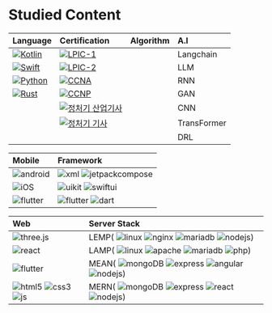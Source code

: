 # Studied Content

| Language | Certification | Algorithm | A.I
| :--- | :--- | :--- | :--- |
  | [![Kotlin](http://img.shields.io/badge/-Kotlin-7F52FF?style=flat&logo=Kotlin&logoColor=ffffff)](https://github.com/Lee-JuYeon/Study/tree/main/Language/Kotlin) | [![LPIC-1](http://img.shields.io/badge/-LPIC%201-000000?style=flat&logo=Linux)](https://github.com/Lee-JuYeon/Study/tree/main/Certification)  ||Langchain|
| [![Swift](http://img.shields.io/badge/-Swift-F05138?style=for-the-badge&logo=Swift&logoColor=ffffff)](https://github.com/Lee-JuYeon/Study/tree/main/Language/Swift) | [![LPIC-2](http://img.shields.io/badge/-LPIC-2-000000?style=for-the-badge&logo=linux)](https://github.com/Lee-JuYeon/Study/tree/main/Certification)   ||LLM|
 | [![Python](http://img.shields.io/badge/-Python-3776AB?style=for-the-badge&logo=Python&logoColor=ffffff&link=https://github.com/Lee-JuYeon/Study/tree/main/Language/Python)](https://github.com/Lee-JuYeon/Study/tree/main/Language/Python) | [![CCNA](http://img.shields.io/badge/-CCNA-000000?style=for-the-badge&logo=Cisco)](https://github.com/Lee-JuYeon/Study/tree/main/Certification)   ||RNN|
| [![Rust](http://img.shields.io/badge/-Rust-CE412B?style=for-the-badge&logo=Rust&logoColor=ffffff)](https://github.com/Lee-JuYeon/Study/tree/main/Language/Rust) |[![CCNP](http://img.shields.io/badge/-CCNP-000000?style=for-the-badge&logo=Cisco)](https://github.com/Lee-JuYeon/Study/tree/main/Certification) ||GAN|
||[![정처기 산업기사](http://img.shields.io/badge/-정보처리%20산업기사-000000?style=for-the-badge)](https://github.com/Lee-JuYeon/Study/tree/main/Certification)||CNN|
||[![정처기 기사](http://img.shields.io/badge/-정보처리%20산업기사-000000?style=for-the-badge)](https://github.com/Lee-JuYeon/Study/tree/main/Certification)||TransFormer|
||||DRL|




| Mobile | Framework |
| :--- | :--- |
|![android](https://img.shields.io/badge/-Android-02569B.svg?style=flat&logo=android&color=black) |![xml](https://img.shields.io/badge/-XML-02569B.svg?style=flat&logo=android&color=black) ![jetpackcompose](https://img.shields.io/badge/-Jetpack_Compose-02569B.svg?style=flat&logo=android&color=black) |
|![iOS](https://img.shields.io/badge/-iOS-02569B.svg?style=flat&logo=apple&color=black) |![uikit](https://img.shields.io/badge/-UIKit-02569B.svg?style=flat&logo=swift&color=black) ![swiftui](https://img.shields.io/badge/-SwiftUI-00CAFF.svg?style=flat&logo=swift&color=black) |
|![flutter](https://img.shields.io/badge/-Flutter-02569B.svg?style=flat&logo=flutter)| ![flutter](https://img.shields.io/badge/-Flutter-02569B.svg?style=flat&logo=flutter) ![dart](https://img.shields.io/badge/-dart-0175C2.svg?style=flat&logo=dart)|

|Web| Server Stack|
| :--- | :--- |
|![three.js](https://img.shields.io/badge/-Three.js-02569B.svg?style=flat&logo=three.js&color=white&logoColor=black)|LEMP( ![linux](https://img.shields.io/badge/-Linux-FCC624.svg?style=flat&logo=linux&color=black) ![nginx](https://img.shields.io/badge/-Nignx-009639.svg?style=flat&logo=nginx) ![mariadb](https://img.shields.io/badge/-MariaDB-003545.svg?style=flat&logo=mariadb) ![nodejs](https://img.shields.io/badge/-Node.js-339933.svg?style=flat&logo=node.js&color=black))|
|![react](https://img.shields.io/badge/-React-61DAFB.svg?style=flat&logo=react&color=black)|LAMP( ![linux](https://img.shields.io/badge/-Linux-FCC624.svg?style=flat&logo=linux&color=black) ![apache](https://img.shields.io/badge/-Apache-D22128.svg?style=flat&logo=apache) ![mariadb](https://img.shields.io/badge/-MariaDB-003545.svg?style=flat&logo=mariadb) ![php](https://img.shields.io/badge/-PHP-339933.svg?style=flat&logo=php&color=black))|
|![flutter](https://img.shields.io/badge/-Flutter-02569B.svg?style=flat&logo=flutter)|MEAN( ![mongoDB](https://img.shields.io/badge/-MongoDB-FCC624.svg?style=flat&logo=mongodb&color=black) ![express](https://img.shields.io/badge/-Express-000000.svg?style=flat&logo=express) ![angular](https://img.shields.io/badge/-Angular.js-0F0F11.svg?style=flat&logo=angular) ![nodejs](https://img.shields.io/badge/-Node.js-339933.svg?style=flat&logo=node.js&color=black))|
|![html5](https://img.shields.io/badge/-HTML-E34F26.svg?style=flat&logo=html5&color=black) ![css3](https://img.shields.io/badge/-CSS-1572B6.svg?style=flat&logo=css3&color=black&logoColor=blue) ![js](https://img.shields.io/badge/-Javascript-1572B6.svg?style=flat&logo=javascript&color=black)|MERN( ![mongoDB](https://img.shields.io/badge/-MongoDB-FCC624.svg?style=flat&logo=mongodb&color=black) ![express](https://img.shields.io/badge/-Express-000000.svg?style=flat&logo=express) ![react](https://img.shields.io/badge/-React-61DAFB.svg?style=flat&logo=react&color=black) ![nodejs](https://img.shields.io/badge/-Node.js-339933.svg?style=flat&logo=node.js&color=black))|


